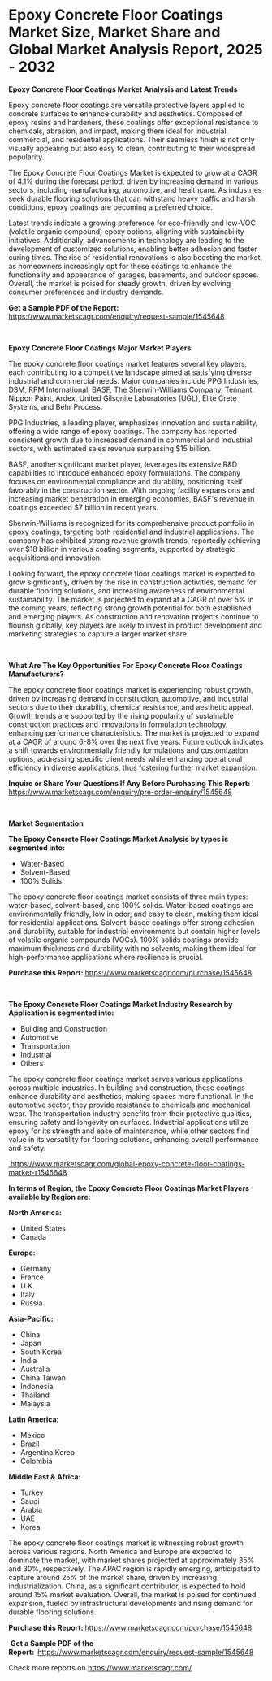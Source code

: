 <p><h1>Epoxy Concrete Floor Coatings Market Size, Market Share and Global Market Analysis Report, 2025 - 2032</h1></p><p><strong>Epoxy Concrete Floor Coatings Market Analysis and Latest Trends</strong></p>
<p><p>Epoxy concrete floor coatings are versatile protective layers applied to concrete surfaces to enhance durability and aesthetics. Composed of epoxy resins and hardeners, these coatings offer exceptional resistance to chemicals, abrasion, and impact, making them ideal for industrial, commercial, and residential applications. Their seamless finish is not only visually appealing but also easy to clean, contributing to their widespread popularity.</p><p>The Epoxy Concrete Floor Coatings Market is expected to grow at a CAGR of 4.1% during the forecast period, driven by increasing demand in various sectors, including manufacturing, automotive, and healthcare. As industries seek durable flooring solutions that can withstand heavy traffic and harsh conditions, epoxy coatings are becoming a preferred choice. </p><p>Latest trends indicate a growing preference for eco-friendly and low-VOC (volatile organic compound) epoxy options, aligning with sustainability initiatives. Additionally, advancements in technology are leading to the development of customized solutions, enabling better adhesion and faster curing times. The rise of residential renovations is also boosting the market, as homeowners increasingly opt for these coatings to enhance the functionality and appearance of garages, basements, and outdoor spaces. Overall, the market is poised for steady growth, driven by evolving consumer preferences and industry demands.</p></p>
<p><strong>Get a Sample PDF of the Report:&nbsp;</strong> <a href="https://www.marketscagr.com/enquiry/request-sample/1545648?utm_campaign=3578&utm_medium=2&utm_source=Github&utm_content=ia&utm_term=31032025&utm_id=epoxy-concrete-floor-coatings">https://www.marketscagr.com/enquiry/request-sample/1545648</a></p>
<p>&nbsp;</p>
<p><strong>Epoxy Concrete Floor Coatings Major Market Players</strong></p>
<p><p>The epoxy concrete floor coatings market features several key players, each contributing to a competitive landscape aimed at satisfying diverse industrial and commercial needs. Major companies include PPG Industries, DSM, RPM International, BASF, The Sherwin-Williams Company, Tennant, Nippon Paint, Ardex, United Gilsonite Laboratories (UGL), Elite Crete Systems, and Behr Process.</p><p>PPG Industries, a leading player, emphasizes innovation and sustainability, offering a wide range of epoxy coatings. The company has reported consistent growth due to increased demand in commercial and industrial sectors, with estimated sales revenue surpassing $15 billion.</p><p>BASF, another significant market player, leverages its extensive R&D capabilities to introduce enhanced epoxy formulations. The company focuses on environmental compliance and durability, positioning itself favorably in the construction sector. With ongoing facility expansions and increasing market penetration in emerging economies, BASF's revenue in coatings exceeded $7 billion in recent years.</p><p>Sherwin-Williams is recognized for its comprehensive product portfolio in epoxy coatings, targeting both residential and industrial applications. The company has exhibited strong revenue growth trends, reportedly achieving over $18 billion in various coating segments, supported by strategic acquisitions and innovation.</p><p>Looking forward, the epoxy concrete floor coatings market is expected to grow significantly, driven by the rise in construction activities, demand for durable flooring solutions, and increasing awareness of environmental sustainability. The market is projected to expand at a CAGR of over 5% in the coming years, reflecting strong growth potential for both established and emerging players. As construction and renovation projects continue to flourish globally, key players are likely to invest in product development and marketing strategies to capture a larger market share.</p></p>
<p>&nbsp;</p>
<p><strong>What Are The Key Opportunities For Epoxy Concrete Floor Coatings Manufacturers?</strong></p>
<p><p>The epoxy concrete floor coatings market is experiencing robust growth, driven by increasing demand in construction, automotive, and industrial sectors due to their durability, chemical resistance, and aesthetic appeal. Growth trends are supported by the rising popularity of sustainable construction practices and innovations in formulation technology, enhancing performance characteristics. The market is projected to expand at a CAGR of around 6-8% over the next five years. Future outlook indicates a shift towards environmentally friendly formulations and customization options, addressing specific client needs while enhancing operational efficiency in diverse applications, thus fostering further market expansion.</p></p>
<p><strong>Inquire or Share Your Questions If Any Before Purchasing This Report:</strong> <a href="https://www.marketscagr.com/enquiry/pre-order-enquiry/1545648?utm_campaign=3578&utm_medium=2&utm_source=Github&utm_content=ia&utm_term=31032025&utm_id=epoxy-concrete-floor-coatings">https://www.marketscagr.com/enquiry/pre-order-enquiry/1545648</a></p>
<p>&nbsp;</p>
<p><strong>Market Segmentation</strong></p>
<p><strong>The Epoxy Concrete Floor Coatings Market Analysis by types is segmented into:</strong></p>
<p><ul><li>Water-Based</li><li>Solvent-Based</li><li>100% Solids</li></ul></p>
<p><p>The epoxy concrete floor coatings market consists of three main types: water-based, solvent-based, and 100% solids. Water-based coatings are environmentally friendly, low in odor, and easy to clean, making them ideal for residential applications. Solvent-based coatings offer strong adhesion and durability, suitable for industrial environments but contain higher levels of volatile organic compounds (VOCs). 100% solids coatings provide maximum thickness and durability with no solvents, making them ideal for high-performance applications where resilience is crucial.</p></p>
<p><strong>Purchase this Report:&nbsp;</strong><a href="https://www.marketscagr.com/purchase/1545648?utm_campaign=3578&utm_medium=2&utm_source=Github&utm_content=ia&utm_term=31032025&utm_id=epoxy-concrete-floor-coatings">https://www.marketscagr.com/purchase/1545648</a></p>
<p>&nbsp;</p>
<p><strong>The Epoxy Concrete Floor Coatings Market Industry Research by Application is segmented into:</strong></p>
<p><ul><li>Building and Construction</li><li>Automotive</li><li>Transportation</li><li>Industrial</li><li>Others</li></ul></p>
<p><p>The epoxy concrete floor coatings market serves various applications across multiple industries. In building and construction, these coatings enhance durability and aesthetics, making spaces more functional. In the automotive sector, they provide resistance to chemicals and mechanical wear. The transportation industry benefits from their protective qualities, ensuring safety and longevity on surfaces. Industrial applications utilize epoxy for its strength and ease of maintenance, while other sectors find value in its versatility for flooring solutions, enhancing overall performance and safety.</p></p>
<p><a href="https://www.marketscagr.com/global-epoxy-concrete-floor-coatings-market-r1545648?utm_campaign=3578&utm_medium=2&utm_source=Github&utm_content=ia&utm_term=31032025&utm_id=epoxy-concrete-floor-coatings">&nbsp;https://www.marketscagr.com/global-epoxy-concrete-floor-coatings-market-r1545648</a></p>
<p><strong>In terms of Region, the Epoxy Concrete Floor Coatings Market Players available by Region are:</strong></p>
<p>
    <p> <strong> North America: </strong>
        <ul>
            <li>United States</li>
            <li>Canada</li>
        </ul>
        </p> 
    <p> <strong> Europe: </strong>
        <ul>
            <li>Germany</li>
            <li>France</li>
            <li>U.K.</li>
            <li>Italy</li>
            <li>Russia</li>
        </ul>
        </p> 
    <p> <strong> Asia-Pacific: </strong>
        <ul>
            <li>China</li>
            <li>Japan</li>
            <li>South Korea</li>
            <li>India</li>
            <li>Australia</li>
            <li>China Taiwan</li>
            <li>Indonesia</li>
            <li>Thailand</li>
            <li>Malaysia</li>
        </ul>
        </p> 
    <p> <strong> Latin America: </strong>
        <ul>
            <li>Mexico</li>
            <li>Brazil</li>
            <li>Argentina Korea</li>
            <li>Colombia</li>
        </ul>
        </p> 
    <p> <strong> Middle East & Africa: </strong>
        <ul>
            <li>Turkey</li>
            <li>Saudi</li>
            <li>Arabia</li>
            <li>UAE</li>
            <li>Korea</li>
        </ul>
    </p>
    </p>
<p><p>The epoxy concrete floor coatings market is witnessing robust growth across various regions. North America and Europe are expected to dominate the market, with market shares projected at approximately 35% and 30%, respectively. The APAC region is rapidly emerging, anticipated to capture around 25% of the market share, driven by increasing industrialization. China, as a significant contributor, is expected to hold around 15% market evaluation. Overall, the market is poised for continued expansion, fueled by infrastructural developments and rising demand for durable flooring solutions.</p></p>
<p><strong>Purchase this Report: </strong><a href="https://www.marketscagr.com/purchase/1545648?utm_campaign=3578&utm_medium=2&utm_source=Github&utm_content=ia&utm_term=31032025&utm_id=epoxy-concrete-floor-coatings">https://www.marketscagr.com/purchase/1545648</a></p>
<p>&nbsp;<strong>Get a Sample PDF of the Report:&nbsp;&nbsp;</strong><a href="https://www.marketscagr.com/enquiry/request-sample/1545648?utm_campaign=3578&utm_medium=2&utm_source=Github&utm_content=ia&utm_term=31032025&utm_id=epoxy-concrete-floor-coatings">https://www.marketscagr.com/enquiry/request-sample/1545648</a></p>
<p><strong></strong></p>
<p>Check more reports on <a href="https://www.marketscagr.com/?utm_campaign=3578&utm_medium=2&utm_source=Github&utm_content=ia&utm_term=31032025&utm_id=epoxy-concrete-floor-coatings">https://www.marketscagr.com/</a></p>